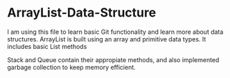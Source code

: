 # ArrayList-Data-Structure
I am using this file to learn basic Git functionality and learn more about data structures.
ArrayList is built using an array and primitive data types. It includes basic List methods

Stack and Queue contain their appropiate methods, and also implemented garbage collection to keep memory efficient.
